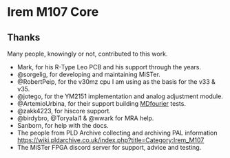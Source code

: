 # Irem M107 Core



## Thanks
Many people, knowingly or not, contributed to this work.
- Mark, for his R-Type Leo PCB and his support through the years.
- @sorgelig, for developing and maintaining MiSTer.
- @RobertPeip, for the v30mz cpu I am using as the basis for the v33 & v35.
- @jotego, for the YM2151 implementation and analog adjustment module.
- @ArtemioUrbina, for their support building [MDfourier](https://junkerhq.net/MDFourier/) tests.
- @zakk4223, for hiscore support.
- @birdybro, @Toryalai1 & @wwark for MRA help.
- Sanborn, for help with the docs.
- The people from PLD Archive collecting and archiving PAL information https://wiki.pldarchive.co.uk/index.php?title=Category:Irem_M107
- The MiSTer FPGA discord server for support, advice and testing.


